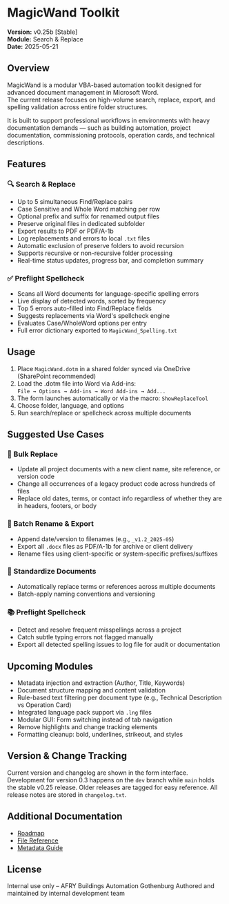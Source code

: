 # MagicWand Toolkit  
**Version:** v0.25b [Stable]  
**Module:** Search & Replace  
**Date:** 2025-05-21  

## Overview  
MagicWand is a modular VBA-based automation toolkit designed for advanced document management in Microsoft Word.  
The current release focuses on high-volume search, replace, export, and spelling validation across entire folder structures.  

It is built to support professional workflows in environments with heavy documentation demands — such as building automation, project documentation, commissioning protocols, operation cards, and technical descriptions.  

## Features  

### 🔍 Search & Replace  
- Up to 5 simultaneous Find/Replace pairs  
- Case Sensitive and Whole Word matching per row  
- Optional prefix and suffix for renamed output files  
- Preserve original files in dedicated subfolder  
- Export results to PDF or PDF/A-1b  
- Log replacements and errors to local `.txt` files  
- Automatic exclusion of preserve folders to avoid recursion  
- Supports recursive or non-recursive folder processing  
- Real-time status updates, progress bar, and completion summary  

### ✅ Preflight Spellcheck  
- Scans all Word documents for language-specific spelling errors  
- Live display of detected words, sorted by frequency  
- Top 5 errors auto-filled into Find/Replace fields  
- Suggests replacements via Word's spellcheck engine  
- Evaluates Case/WholeWord options per entry  
- Full error dictionary exported to `MagicWand_Spelling.txt`  

## Usage  
1. Place `MagicWand.dotm` in a shared folder synced via OneDrive (SharePoint recommended)  
2. Load the .dotm file into Word via Add-ins:  
   `File → Options → Add-ins → Word Add-ins → Add...`  
3. The form launches automatically or via the macro: `ShowReplaceTool`  
4. Choose folder, language, and options  
5. Run search/replace or spellcheck across multiple documents  

## Suggested Use Cases  

### 🔁 Bulk Replace  
- Update all project documents with a new client name, site reference, or version code  
- Change all occurrences of a legacy product code across hundreds of files  
- Replace old dates, terms, or contact info regardless of whether they are in headers, footers, or body  

### 📁 Batch Rename & Export  
- Append date/version to filenames (e.g., `_v1.2_2025-05`)  
- Export all `.docx` files as PDF/A-1b for archive or client delivery  
- Rename files using client-specific or system-specific prefixes/suffixes  

### 📝 Standardize Documents  
- Automatically replace terms or references across multiple documents  
- Batch-apply naming conventions and versioning 

### 📚 Preflight Spellcheck  
- Detect and resolve frequent misspellings across a project  
- Catch subtle typing errors not flagged manually  
- Export all detected spelling issues to log file for audit or documentation  

## Upcoming Modules
- Metadata injection and extraction (Author, Title, Keywords)
- Document structure mapping and content validation  
- Rule-based text filtering per document type (e.g., Technical Description vs Operation Card)  
- Integrated language pack support via `.lng` files  
- Modular GUI: Form switching instead of tab navigation  
- Remove highlights and change tracking elements  
- Formatting cleanup: bold, underlines, strikeout, and styles  

## Version & Change Tracking
Current version and changelog are shown in the form interface.
Development for version 0.3 happens on the `dev` branch while `main` holds the
stable v0.25 release. Older releases are tagged for easy reference.
All release notes are stored in `changelog.txt`.

## Additional Documentation
- [Roadmap](ROADMAP.md)
- [File Reference](REFERENCE.md)
- [Metadata Guide](METADATA_GUIDE.md)

## License  
Internal use only – AFRY Buildings Automation Gothenburg 
Authored and maintained by internal development team  
